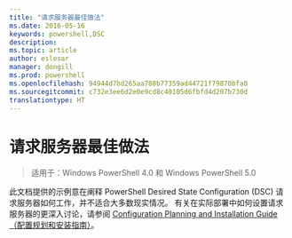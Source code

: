 ```yaml
---
title: "请求服务器最佳做法"
ms.date: 2016-05-16
keywords: powershell,DSC
description: 
ms.topic: article
author: eslesar
manager: dongill
ms.prod: powershell
ms.openlocfilehash: 94944d7bd265aa788b77359ad44721f79870bfa0
ms.sourcegitcommit: c732e3ee6d2e0e9cd8c40105d6fbfd4d207b730d
translationtype: HT
---
```

# <a name="pull-server-best-practices"></a>请求服务器最佳做法

>适用于：Windows PowerShell 4.0 和 Windows PowerShell 5.0

此文档提供的示例意在阐释 PowerShell Desired State Configuration (DSC) 请求服务器如何工作，并不适合大多数现实情况。 有关在实际部署中如何设置请求服务器的更深入讨论，请参阅 [Configuration Planning and Installation Guide（配置规划和安装指南）](https://github.com/PowerShell/Whitepapers/blob/master/PullServerCPIG/PullServerCPIG.md)。

